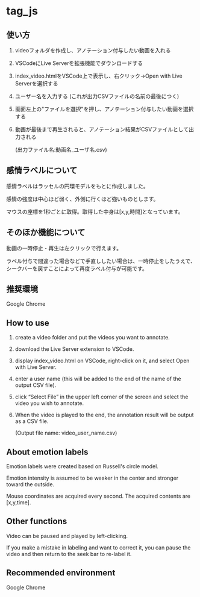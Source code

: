 # tag_js
 
## 使い方
1. videoフォルダを作成し、アノテーション付与したい動画を入れる
2. VSCodeにLive Serverを拡張機能でダウンロードする
3. index_video.htmlをVSCode上で表示し、右クリック→Open with Live Serverを選択する
4. ユーザー名を入力する (これが出力CSVファイルの名前の最後につく)
5. 画面左上の"ファイルを選択"を押し、アノテーション付与したい動画を選択する
6. 動画が最後まで再生されると、アノテーション結果がCSVファイルとして出力される 

    (出力ファイル名:動画名_ユーザ名.csv)

## 感情ラベルについて
感情ラベルはラッセルの円環モデルをもとに作成しました。

感情の強度は中心ほど弱く、外側に行くほど強いものとします。

マウスの座標を1秒ごとに取得。取得した中身は[x,y,時間]となっています。

## そのほか機能について
動画の一時停止・再生は左クリックで行えます。

ラベル付与で間違った場合などで手直ししたい場合は、一時停止をしたうえで、シークバーを戻すことによって再度ラベル付与が可能です。


## 推奨環境
Google Chrome

## How to use
1. create a video folder and put the videos you want to annotate. 
2. download the Live Server extension to VSCode.
3. display index_video.html on VSCode, right-click on it, and select Open with Live Server. 
4. enter a user name (this will be added to the end of the name of the output CSV file).
5. click “Select File” in the upper left corner of the screen and select the video you wish to annotate.
6. When the video is played to the end, the annotation result will be output as a CSV file. 

    (Output file name: video_user_name.csv)

## About emotion labels
Emotion labels were created based on Russell's circle model.

Emotion intensity is assumed to be weaker in the center and stronger toward the outside.

Mouse coordinates are acquired every second. The acquired contents are [x,y,time].

## Other functions
Video can be paused and played by left-clicking.

If you make a mistake in labeling and want to correct it, you can pause the video and then return to the seek bar to re-label it.


## Recommended environment
Google Chrome